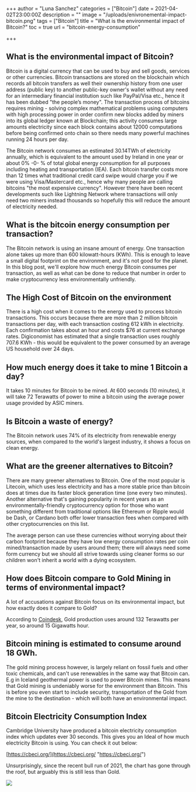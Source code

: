 +++
author = "Luna Sanchez"
categories = ["Bitcoin"]
date = 2021-04-02T23:00:00Z
description = ""
image = "/uploads/enivronemental-impact-bitcoin.png"
tags = ["Bitcoin"]
title = "What is the environmental impact of Bitcoin?"
toc = true
url = "bitcoin-energy-consumption"

+++
## What is the environmental impact of Bitcoin?

Bitcoin is a digital currency that can be used to buy and sell goods, services or other currencies. Bitcoin transactions are stored on the blockchain which records all bitcoin transfers as well their ownership history from one user address (public key) to another public-key owner's wallet without any need for an intermediary financial institution such like PayPal/Visa etc., hence it has been dubbed "the people’s money". The transaction process of bitcoins requires mining - solving complex mathematical problems using computers with high processing power in order confirm new blocks added by miners into its global ledger known at Blockchain; this activity consumes large amounts electricity since each block contains about 12000 computations before being confirmed onto chain so there needs many powerful machines running 24 hours per day.

The Bitcoin network consumes an estimated 30.14TWh of electricity annually, which is equivalent to the amount used by Ireland in one year or about 0% -0- %  of total global energy consumption for all purposes including heating and transportation (IEA). Each bitcoin transfer costs more than 12 times what traditional credit card swipe would charge you if we were using Visa/Mastercard etc., hence why many people are calling bitcoins "the most expensive currency". However there have been recent developments such like Lightning Network where transactions will only need two miners instead thousands so hopefully  this will reduce the amount of electricity needed.

## What is the bitcoin energy consumption per transaction?

The Bitcoin network is using an insane amount of energy. One transaction alone takes up more than 600 kilowatt-hours (KWh). This is enough to leave a small digital footprint on the environment, and it's not good for the planet. In this blog post, we'll explore how much energy Bitcoin consumes per transaction, as well as what can be done to reduce that number in order to make cryptocurrency less environmentally unfriendly.

## The High Cost of Bitcoin on the environment

There is a high cost when it comes to the energy used to process bitcoin transactions. This occurs because there are more than 2 million bitcoin transactions per day, with each transaction costing 612 kWh in electricity. Each confirmation takes about an hour and costs $76 at current exchange rates.  Digiconomist has estimated that a single transaction uses roughly 707.6 KWh - this would be equivalent to the power consumed by an average US household over 24 days.

## How much energy does it take to mine 1 Bitcoin a day?

It takes 10 minutes for Bitcoin to be mined. At 600 seconds (10 minutes), it will take 72 Terawatts of power to mine a bitcoin using the average power usage provided by ASIC miners.

## Is Bitcoin a waste of energy?

The Bitcoin network uses 74% of its electricity from renewable energy sources, when compared to the world's largest industry, it shows a focus on clean energy.

## What are the greener alternatives to Bitcoin?

There are many greener alternatives to Bitcoin. One of the most popular is Litecoin, which uses less electricity and has a more stable price than bitcoin does at times due its faster block generation time (one every two minutes). Another alternative that's gaining popularity in recent years as an environmentally-friendly cryptocurrency option for those who want something different from traditional options like Ethereum or Ripple would be Dash, or Cardano both offer lower transaction fees when compared with other cryptocurrencies on this list.

The average person can use these currencies without worrying about their carbon footprint because they have low energy consumption rates per coin mined/transaction made by users around them; there will always need some form currency but we should all strive towards using cleaner forms so our children won't inherit a world with a dying ecosystem.

## How does Bitcoin compare to Gold Mining in terms of environmental impact?

A lot of accusations against Bitcoin focus on its environmental impact, but how exactly does it compare to Gold?

According to [Coindesk](https://www.coindesk.com/microscope-true-costs-gold-production), Gold production uses around 132 Terawatts per year, so around 15 Gigawatts hour.

## Bitcoin mining is estimated to consume around 18 GWh. 

The gold mining process however, is largely reliant on fossil fuels and other toxic chemicals, and can't use renewables in the same way that Bitcoin can.  E.g in Iceland geothermal power is used to power Bitcoin mines.  This means that Gold mining is undeniably worse for the environment than Bitcoin.  This is before you even start to include security, transportation of the Gold from the mine to the destination - which will both have an environmental impact.

## Bitcoin Electricity Consumption Index

Cambridge University have produced a bitcoin electricity consumption index which updates ever 30 seconds.  This gives you an Ideal of how much electricity Bitcoin is using.  You can check it out below: 

[https://cbeci.org/](https://cbeci.org/ "https://cbeci.org/") 

Unsurprisingly, since the recent bull run of 2021, the chart has gone through the roof, but arguably this is still less than Gold.

![](/uploads/bitcoin-electricity-consumption.png)